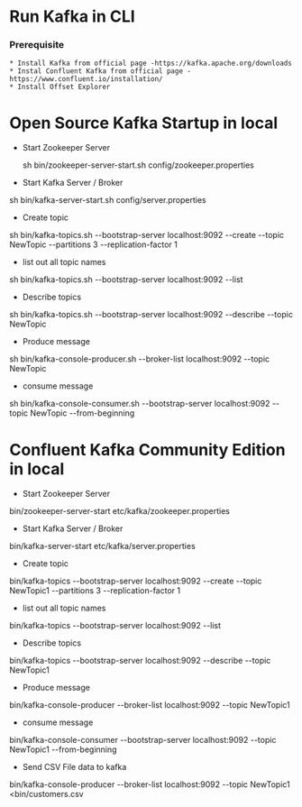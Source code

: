 # Run Kafka in CLI

### Prerequisite
    * Install Kafka from official page -https://kafka.apache.org/downloads
    * Instal Confluent Kafka from official page -https://www.confluent.io/installation/
    * Install Offset Explorer



# Open Source Kafka Startup in local
* Start Zookeeper Server

  sh bin/zookeeper-server-start.sh config/zookeeper.properties

* Start Kafka Server / Broker

sh bin/kafka-server-start.sh config/server.properties

* Create topic

sh bin/kafka-topics.sh --bootstrap-server localhost:9092 --create --topic NewTopic --partitions 3 --replication-factor 1

* list out all topic names

sh bin/kafka-topics.sh --bootstrap-server localhost:9092 --list

* Describe topics

sh bin/kafka-topics.sh --bootstrap-server localhost:9092 --describe --topic NewTopic

* Produce message

sh bin/kafka-console-producer.sh --broker-list localhost:9092 --topic NewTopic

* consume message

sh bin/kafka-console-consumer.sh --bootstrap-server localhost:9092 --topic NewTopic --from-beginning

# Confluent Kafka Community Edition in local

* Start Zookeeper Server

bin/zookeeper-server-start etc/kafka/zookeeper.properties

* Start Kafka Server / Broker

bin/kafka-server-start etc/kafka/server.properties

* Create topic

bin/kafka-topics --bootstrap-server localhost:9092 --create --topic NewTopic1 --partitions 3 --replication-factor 1

* list out all topic names

bin/kafka-topics --bootstrap-server localhost:9092 --list

* Describe topics

bin/kafka-topics --bootstrap-server localhost:9092 --describe --topic NewTopic1

* Produce message

bin/kafka-console-producer --broker-list localhost:9092 --topic NewTopic1

* consume message

bin/kafka-console-consumer --bootstrap-server localhost:9092 --topic NewTopic1 --from-beginning 

* Send CSV File data to kafka

bin/kafka-console-producer --broker-list localhost:9092 --topic NewTopic1 <bin/customers.csv
